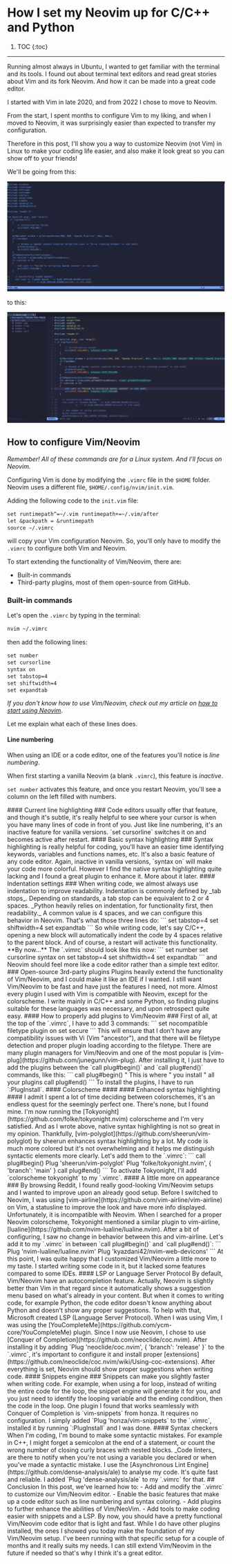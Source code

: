 # How I set my Neovim up for C/C++ and Python

1. TOC
{:toc}

---

Running almost always in Ubuntu, I wanted to get familiar with the terminal and its tools. I found
out about terminal text editors and read great stories about Vim and its fork Neovim. And how it
can be made into a great code editor.

I started with Vim in late 2020, and from 2022 I chose to move to Neovim.

From the start, I spent months to configure Vim to my liking, and when I moved to Neovim, it was
surprisingly easier than expected to transfer my configuration.

Therefore in this post, I'll show you a way to customize Neovim (not Vim) in Linux to make your
coding life easier, and also make it look great so you can show off to your friends!

We'll be going from this:

![](/images/2023-01-07-neovim_setup_assets/before_look.png)

to this:

![](/images/2023-01-07-neovim_setup_assets/final_look.png)


## How to configure Vim/Neovim ##

_Remember! All of these commands are for a Linux system. And I'll focus on Neovim._

Configuring Vim is done by modifying the `.vimrc` file in the `$HOME` folder. Neovim uses
a different file, `$HOME/.config/nvim/init.vim`.

Adding the following code to the `init.vim` file:

```
set runtimepath^=~/.vim runtimepath+=~/.vim/after
let &packpath = &runtimepath
source ~/.vimrc
```
will copy your Vim configuration Neovim. So, you'll only have to modify the `.vimrc` to configure
both Vim and Neovim. 

To start extending the functionality of Vim/Neovim, there are:
- Built-in commands
- Third-party plugins, most of them open-source from GitHub.

### Built-in commands ###

Let's open the `.vimrc` by typing in the terminal:

```Bash
nvim ~/.vimrc
```

then add the following lines:

```
set number
set cursorline
syntax on
set tabstop=4
set shiftwidth=4
set expandtab
```

_If you don't know how to use Vim/Neovim, check out my article on [how to start using Neovim]()_.

Let me explain what each of these lines does.

#### Line numbering ####

When using an IDE or a code editor, one of the features you'll notice is _line numbering_.

When first starting a vanilla Neovim (a blank `.vimrc`), this feature is _inactive_.

`set number` activates this feature, and once you restart Neovim, you'll see a column on the left
filled with numbers.

<!-- IMPORT PHOTO BEFORE/AFTER LINE NUMBERING --!>

#### Current line highlighting ###

Code editors usually offer that feature, and though it's subtle, it's really helpful to see where
your cursor is when you have many lines of code in front of you.

Just like line numbering, it's an inactive feature for vanilla versions. 

`set cursorline` switches it on and becomes active after restart.

<!-- IMPORT PHOTO BEFORE/AFTER LINE HIGHLIGHTING --!>

#### Basic syntax highlighting ###

Syntax highlighting is really helpful for coding, you'll have an easier time identifying keywords,
variables and functions names, etc. It's also a basic feature of any code editor.

Again, inactive in vanilla versions, `syntax on` will make your code more colorful.

<!-- IMPORT PHOTO BEFORE/AFTER SYNTAX HIGHLIGHTING --!>

However I find the native syntax highlighting quite lacking and I found a great plugin to enhance
it. More about it later.

#### Indentation settings ###

When writing code, we almost always use indentation to improve readability. Indentation is commonly
defined by _tab stops_. Depending on standards, a tab stop can be equivalent to 2 or 4 spaces.

_Python heavily relies on indentation, for functionality first, then readability._

A common value is 4 spaces, and we can configure this behavior in Neovim. That's what those three
lines do:

```
set tabstop=4
set shiftwidth=4
set expandtab
```

So while writing code, let's say C/C++, opening a new block will automatically indent the code by
4 spaces relative to the parent block.

And of course, a restart will activate this functionality.

**By now...**

The `.vimrc` should look like this now:

```
set number
set cursorline
syntax on
set tabstop=4
set shiftwidth=4
set expandtab
```

and Neovim should feel more like a code editor rather than a simple text editor.


###  Open-source 3rd-party plugins

Plugins heavily extend the functionality of Vim/Neovim, and I could make it like an IDE if I wanted. I still want Vim/Neovim to be fast and have just the features I need, not more.

Almost every plugin I used with Vim is compatible with Neovim, except for the colorscheme.

I write mainly in C/C++ and some Python, so finding plugins suitable for these languages was necessary, and upon retrospect quite easy.

#### How to properly add plugins to Vim/Neovim ###

First of all, at the top of the `.vimrc`, I have to add 3 commands:

``` 
set nocompatible
filetype plugin on
set secure
```

This will ensure that I don't have any compatibility issues with Vi (Vim "ancestor"), and that there will be filetype detection and proper plugin loading according to the filetype.

There are many plugin managers for Vim/Neovim and one of the most popular is [vim-plug](https://github.com/junegunn/vim-plug).

After installing it, I just have to add the plugins between the `call plug#begin()` and `call plug#end()` commands, like this:

```
call plug#begin()

" This is where
" you install
" all your plugins

call plug#end()
```

To install the plugins, I have to run `:PlugInstall`.

#### Colorscheme ####

#### Enhanced syntax highlighting ####

I admit I spent a lot of time deciding between colorschemes, it's an endless quest for the seemingly perfect one. There's none, but I found mine.

I'm now running the [Tokyonight](https://github.com/folke/tokyonight.nvim) colorscheme and I'm very satisfied.

And as I wrote above, native syntax highlighting is not so great in my opinion. Thankfully, [vim-polyglot](https://github.com/sheerun/vim-polyglot) by sheerun enhances syntax highlighting by a lot. My code is much more colored but it's not overwhelming and it helps me distinguish syntactic elements more clearly.

Let's add them to the `.vimrc`:

```
call plug#begin()
Plug 'sheerun/vim-polyglot'
Plug 'folke/tokyonight.nvim', { 'branch': 'main' }
call plug#end()
```

To activate Tokyonight, I'll add `colorscheme tokyonight` to my `.vimrc`.

#### A little more on appearance ###

By browsing Reddit, I found really good-looking Vim/Neovim setups and I wanted to improve upon an already good setup.

Before I switched to Neovim, I was using [vim-airline](https://github.com/vim-airline/vim-airline) on Vim, a statusline to improve the look and have more info displayed. Unfortunately, it is incompatible with Neovim.

When I searched for a proper Neovim colorscheme, Tokyonight mentioned a similar plugin to vim-airline, [lualine](https://github.com/nvim-lualine/lualine.nvim). After a bit of configuring, I saw no change in behavior between this and vim-airline.

Let's add it to my `.vimrc` in between `call plug#begin()` and `call plug#end()`:

```
Plug 'nvim-lualine/lualine.nvim'
Plug 'kyazdani42/nvim-web-devicons'
```

At this point, I was quite happy that I customized Vim/Neovim a little more to my taste. I started writing some code in it, but it lacked some features compared to some IDEs.

#### LSP or Language Server Protocol

By default, Vim/Neovim have an autocompletion feature. Actually, Neovim is slightly better than Vim in that regard since it automatically shows a suggestion menu based on what's already in your content.

But when it comes to writing code, for example Python, the code editor doesn't know anything about Python and doesn't show any proper suggestions.

To help with that, Microsoft created LSP (Language Server Protocol).

When I was using Vim, I was using the [YouCompleteMe](https://github.com/ycm-core/YouCompleteMe) plugin. Since I now use Neovim, I chose to use [Conquer of Completion](https://github.com/neoclide/coc.nvim).

After installing it by adding `Plug 'neoclide/coc.nvim', { 'branch': 'release' }` to the `.vimrc`, it's important to configure it and install proper [extensions](https://github.com/neoclide/coc.nvim/wiki/Using-coc-extensions).

After everything is set, Neovim should show proper suggestions when writing code. 

#### Snippets engine ###

Snippets can make you slightly faster when writing code. 

For example, when using a for loop, instead of writing the entire code for the loop, the snippet engine will generate it for you, and you just need to identify the looping variable and the ending condition, then the code in the loop.

One plugin I found that works seamlessly with Conquer of Completion is `vim-snippets` from honza. It requires no configuration.

I simply added `Plug 'honza/vim-snippets` to the `.vimrc`, installed it by running `:PlugInstall` and I was done.

#### Syntax checkers

When I'm coding, I'm bound to make some syntactic mistakes. For example in C++, I might forget a semicolon at the end of a statement, or count the wrong number of closing curly braces with nested blocks.

_Code linters_ are there to notify when you're not using a variable you declared or when you've made a syntactic mistake.

I use the [Asynchronous Lint Engine](https://github.com/dense-analysis/ale) to analyse my code. It's quite fast and reliable.

I added `Plug 'dense-analysis/ale` to my `.vimrc` for that.

## Conclusion

In this post, we've learned how to:

- Add and modify the `.vimrc` to customize our Vim/Neovim editor.
- Enable the basic features that make up a code editor such as line numbering and syntax coloring.
- Add plugins to further enhance the abilities of Vim/NeoVim.
- Add tools to make coding easier with snippets and a LSP.

By now, you should have a pretty functional Vim/Neovim code editor that is light and fast. While I do have other plugins installed, the ones I showed you today make the foundation of my Vim/Neovim setup.

I've been running with that specific setup for a couple of months and it really suits my needs. I can still extend Vim/Neovim in the future if needed so that's why I think it's a great editor.
